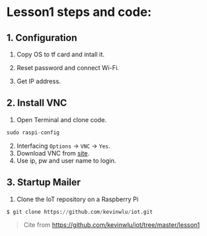 # Lesson1 steps and code:
## 1. Configuration
  1. Copy OS to tf card and intall it.
  
  2. Reset password and connect Wi-Fi.
  
  3. Get IP address.
## 2. Install VNC
  1. Open Terminal and clone code.
  ```python
  sudo raspi-config
  ```
  2. Interfacing `Options` -> `VNC` -> `Yes`.
  3. Download VNC from [site](https://www.realvnc.com/en/connect/download/viewer/).
  4. Use ip, pw and user name to login.
## 3. Startup Mailer
  1. Clone the IoT repository on a Raspberry Pi
  ```py
  $ git clone https://github.com/kevinwlu/iot.git
  ```
  >Cite from https://github.com/kevinwlu/iot/tree/master/lesson1
